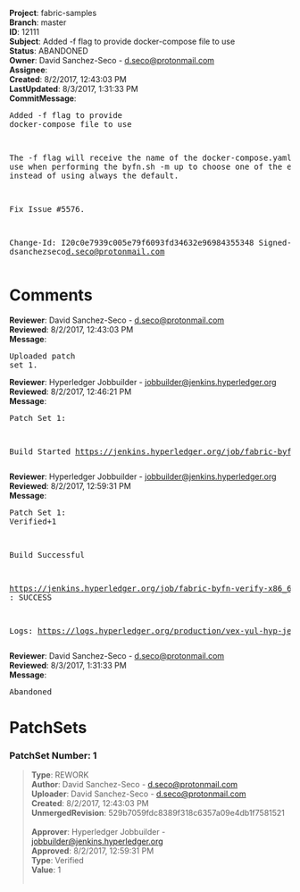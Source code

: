 <strong>Project</strong>: fabric-samples<br><strong>Branch</strong>: master<br><strong>ID</strong>: 12111<br><strong>Subject</strong>: Added -f flag to provide docker-compose file to use<br><strong>Status</strong>: ABANDONED<br><strong>Owner</strong>: David Sanchez-Seco - d.seco@protonmail.com<br><strong>Assignee</strong>:<br><strong>Created</strong>: 8/2/2017, 12:43:03 PM<br><strong>LastUpdated</strong>: 8/3/2017, 1:31:33 PM<br><strong>CommitMessage</strong>:<br><pre>Added -f flag to provide docker-compose file to use

The -f flag will receive the name of the docker-compose.yaml file to use
when performing the byfn.sh -m up to choose one of the examples instead
of using always the default.

Fix Issue #5576.

Change-Id: I20c0e7939c005e79f6093fd34632e96984355348
Signed-off-by: dsanchezseco<d.seco@protonmail.com>
</pre><h1>Comments</h1><strong>Reviewer</strong>: David Sanchez-Seco - d.seco@protonmail.com<br><strong>Reviewed</strong>: 8/2/2017, 12:43:03 PM<br><strong>Message</strong>: <pre>Uploaded patch set 1.</pre><strong>Reviewer</strong>: Hyperledger Jobbuilder - jobbuilder@jenkins.hyperledger.org<br><strong>Reviewed</strong>: 8/2/2017, 12:46:21 PM<br><strong>Message</strong>: <pre>Patch Set 1:

Build Started https://jenkins.hyperledger.org/job/fabric-byfn-verify-x86_64/8/</pre><strong>Reviewer</strong>: Hyperledger Jobbuilder - jobbuilder@jenkins.hyperledger.org<br><strong>Reviewed</strong>: 8/2/2017, 12:59:31 PM<br><strong>Message</strong>: <pre>Patch Set 1: Verified+1

Build Successful 

https://jenkins.hyperledger.org/job/fabric-byfn-verify-x86_64/8/ : SUCCESS

Logs: https://logs.hyperledger.org/production/vex-yul-hyp-jenkins-1/fabric-byfn-verify-x86_64/8</pre><strong>Reviewer</strong>: David Sanchez-Seco - d.seco@protonmail.com<br><strong>Reviewed</strong>: 8/3/2017, 1:31:33 PM<br><strong>Message</strong>: <pre>Abandoned</pre><h1>PatchSets</h1><h3>PatchSet Number: 1</h3><blockquote><strong>Type</strong>: REWORK<br><strong>Author</strong>: David Sanchez-Seco - d.seco@protonmail.com<br><strong>Uploader</strong>: David Sanchez-Seco - d.seco@protonmail.com<br><strong>Created</strong>: 8/2/2017, 12:43:03 PM<br><strong>UnmergedRevision</strong>: 529b7059fdc8389f318c6357a09e4db1f7581521<br><br><strong>Approver</strong>: Hyperledger Jobbuilder - jobbuilder@jenkins.hyperledger.org<br><strong>Approved</strong>: 8/2/2017, 12:59:31 PM<br><strong>Type</strong>: Verified<br><strong>Value</strong>: 1<br><br></blockquote>